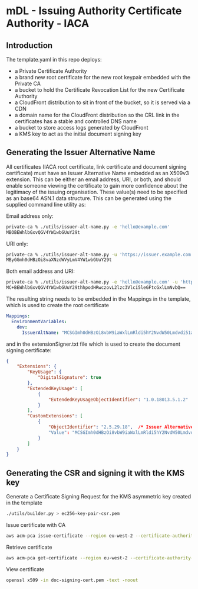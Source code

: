 # mDL - Issuing Authority Certificate Authority - IACA

## Introduction

The template.yaml in this repo deploys:

- a Private Certificate Authority
- a brand new root certificate for the new root keypair embedded with the Private CA
- a bucket to hold the Certificate Revocation List for the new Certificate Authority
- a CloudFront distribution to sit in front of the bucket, so it is served via a CDN
- a domain name for the CloudFront distribution so the CRL link in the certificates has a stable and controlled DNS name
- a bucket to store access logs generated by CloudFront
- a KMS key to act as the initial document signing key

## Generating the Issuer Alternative Name

All certificates (IACA root certificate, link certificate and document signing certificate) must have an Issuer Alternative Name embedded as an X509v3 extension. This can be either an email address, URI, or both, and should enable someone viewing the certificate to gain more confidence about the legitimacy of the issuing organisation. These value(s) need to be specified as an base64 ASN.1 data structure. This can be generated using the supplied command line utility as:

Email address only:

```bash
private-ca % ./utils/issuer-alt-name.py -e 'hello@example.com'
MBOBEWhlbGxvQGV4YW1wbGUuY29t
```

URI only:

```bash
private-ca % ./utils/issuer-alt-name.py -u 'https://issuer.example.com'
MByGGmh0dHBzOi8vaXNzdWVyLmV4YW1wbGUuY29t
```

Both email address and URI:

```bash
private-ca % ./utils/issuer-alt-name.py -e 'hello@example.com' -u 'https://issuer.example.com'
MC+BEWhlbGxvQGV4YW1wbGUuY29thhpodHRwczovL2lzc3Vlci5leGFtcGxlLmNvbQ==
```

The resulting string needs to be embedded in the Mappings in the template, which is used to create the root certificate

```yaml
Mappings:
  EnvironmentVariables:
    dev:
      IssuerAltName: "MCSGImh0dHBzOi8vbW9iaWxlLmRldi5hY2NvdW50Lmdvdi51ay8="  # base64 ASN.1 encoding of "https://mobile.dev.account.gov.uk/"
```

and in the extensionSigner.txt file which is used to create the document signing certificate:

```json
{
    "Extensions": {
        "KeyUsage": {
            "DigitalSignature": true
        },
        "ExtendedKeyUsage": [
            {
                "ExtendedKeyUsageObjectIdentifier": "1.0.18013.5.1.2"  /* mDL - see https://oid-base.com/get/1.0.18013.5.1.2 */
            }
        ],
        "CustomExtensions": [
            {
                "ObjectIdentifier": "2.5.29.18",  /* Issuer Alternative Name - see https://oid-base.com/get/2.5.29.18 */
                "Value": "MCSGImh0dHBzOi8vbW9iaWxlLmRldi5hY2NvdW50Lmdvdi51ay8="
            }
        ]
    }
}
```

## Generating the CSR and signing it with the KMS key

Generate a Certificate Signing Request for the KMS asymmetric key created in the template

```bash
./utils/builder.py > ec256-key-pair-csr.pem
```

Issue certificate with CA

```bash
aws acm-pca issue-certificate --region eu-west-2 --certificate-authority-arn arn:aws:acm-pca:eu-west-2:671524980203:certificate-authority/d75dce3e-abb8-4f4a-b809-31aa2c37ef87 --template-arn "arn:aws:acm-pca:::template/BlankEndEntityCertificate_APIPassthrough/V1" --signing-algorithm SHA256WITHECDSA --csr fileb://ec256-key-pair-csr.pem --validity Value=1825,Type="DAYS" --api-passthrough file://extensionSigner.txt
```

Retrieve certificate

```bash
aws acm-pca get-certificate --region eu-west-2 --certificate-authority-arn arn:aws:acm-pca:eu-west-2:671524980203:certificate-authority/d75dce3e-abb8-4f4a-b809-31aa2c37ef87 --certificate-arn arn:aws:acm-pca:eu-west-2:671524980203:certificate-authority/d75dce3e-abb8-4f4a-b809-31aa2c37ef87/certificate/35986bb74cee3ef0058d5a99ad6b1139 --output text > doc-signing-cert.pem
```

View certificate

```bash
openssl x509 -in doc-signing-cert.pem -text -noout
```
